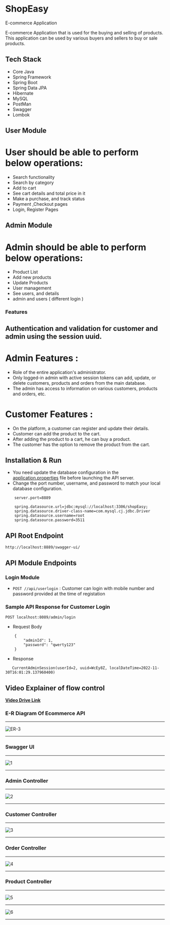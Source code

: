 # ShopEasy
E-commerce Application

E-commerce Application that is used for the buying and selling of products. This application can be used by various buyers and sellers to buy or sale products.


## Tech Stack

- Core Java
- Spring Framework
- Spring Boot
- Spring Data JPA
- Hibernate
- MySQL
- PostMan
- Swagger
- Lombok

## User Module

# User should  be able to perform below operations:  

- Search functionality
- Search by category
- Add to cart
- See cart details and total price in it
- Make a purchase, and track status
- Payment ,Checkout pages
- Login, Register Pages 

## Admin Module

# Admin should be able to perform below operations:

- Product List
- Add new products
- Update Products
- User management
- See users, and details
- admin and users ( different login )

### Features

## Authentication and validation for customer and admin using the session uuid.

# Admin Features :

  - Role of the entire application's administrator.
  - Only logged-in admin with active session tokens can add, update, or delete customers, products and orders from the main database.
  - The admin has access to information on various customers, products and orders, etc.

# Customer Features :

  - On the platform, a customer can register and update their details.
  - Customer can add the product to the cart.
  - After adding the product to a cart, he can buy a product.  
  - The customer has the option to remove the product from the cart.

## Installation & Run

- You need update the database configuration in the [application.properties](https://github.com/rajshekar11/dangerous-smash-6971/blob/main/TripMaker/src/main/resources/application.properties) file before launching the API server.
- Change the port number, username, and password to match your local database configuration.

```
    server.port=8889

    spring.datasource.url=jdbc:mysql://localhost:3306/shopEasy;
    spring.datasource.driver-class-name=com.mysql.cj.jdbc.Driver
    spring.datasource.username=root
    spring.datasource.password=3511

```

## API Root Endpoint

`http://localhost:8889/swagger-ui/`

## API Module Endpoints

### Login Module

- `POST //api/userlogin` : Customer can login with mobile number and password provided at the time of registation

### Sample API Response for Customer Login

`POST localhost:8089/admin/login`

- Request Body

```
	{
  		"adminId": 1,
  		"password": "qwerty123"
	}
```

- Response

```
   CurrentAdminSession(userId=2, uuid=WcEy8Z, localDateTime=2022-11-30T16:01:29.137960400)

```

## Video Explainer of flow control

<a href="https://drive.google.com/file/d/1Rd4X7QPTFs5r3PWmyLEfo6529FRw_oXs/view?usp=sharing">**Video Drive Link** </a> 

### E-R Diagram Of Ecommerce API

---

<!-- ![E-R Diagram](https://user-images.githubusercontent.com/36689521/204775807-af1af7f7-e7a4-4cf5-ba44-f8d145512229.png) -->
![ER-3](https://user-images.githubusercontent.com/101390725/204780741-7c8f1719-aef2-487e-b71c-47bfb03473c1.png)


---

### Swagger UI

---

![1](https://user-images.githubusercontent.com/36689521/204775957-97b0b6e9-7eac-4a52-8dec-3036bcf922e0.png)

---

### Admin Controller

---

![2](https://user-images.githubusercontent.com/36689521/204776180-c20e7aae-af75-400a-be59-e12c2947d5c4.png)

---

### Customer Controller

---

![3](https://user-images.githubusercontent.com/36689521/204776471-93b31bcc-37bf-444e-9223-991c3206c8e5.png)

---

### Order Controller

---

![4](https://user-images.githubusercontent.com/36689521/204776721-dcadef7a-8b84-4839-8f51-12cdf8c29928.png)

---

### Product Controller

---

![5](https://user-images.githubusercontent.com/36689521/204778140-2bf511b3-37a5-4739-9f2f-86cffc63aa2d.png)

---

 ![6](https://user-images.githubusercontent.com/36689521/204778350-49507557-c070-477b-a571-052fc593ea72.jpg)

---
